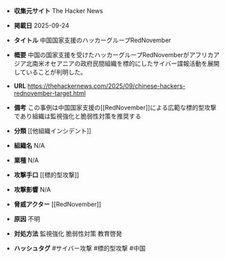 - **収集元サイト**
The Hacker News

- **掲載日**
2025-09-24

- **タイトル**
中国国家支援のハッカーグループRedNovember

- **概要**
中国の国家支援を受けたハッカーグループRedNovemberがアフリカアジア北南米オセアニアの政府民間組織を標的にしたサイバー諜報活動を展開していることが判明した。

- **URL**
https://thehackernews.com/2025/09/chinese-hackers-rednovember-target.html

- **備考**
この事例は中国国家支援の[[RedNovember]]による広範な標的型攻撃であり組織は監視強化と脆弱性対策を推奨する

- **分類**
[[他組織インシデント]]

- **組織名**
N/A

- **業種**
N/A

- **攻撃手口**
[[標的型攻撃]]

- **攻撃影響**
N/A

- **脅威アクター**
[[RedNovember]]

- **原因**
不明

- **対処方法**
監視強化 脆弱性対策 教育啓発

- **ハッシュタグ**
#サイバー攻撃 #標的型攻撃 #中国
